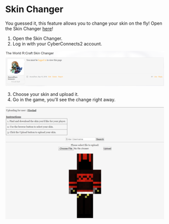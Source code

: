 # Skin Changer

You guessed it, this feature allows you to change your skin on the fly! Open the Skin Changer [here](http://cyberconnects2.com/games/rcraft/SkinChanger.php)!

1. Open the Skin Changer.
2. Log in with your CyberConnects2 account.

![](img/skin-changer-login.png)

3. Choose your skin and upload it.
4. Go in the game, you'll see the change right away.

![](img/skin-changer-page.png)